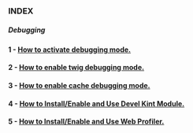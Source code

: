 ### INDEX 



##### Debugging



#### 1 -  [How to activate debugging mode.](https://github.com/ovanesb/drupal/blob/master/Drupal8/Debugging/How_to_activate_debugging_mode.md)

#### 2 - [How to enable twig debugging mode.](https://github.com/ovanesb/drupal/blob/master/Drupal8/Debugging/How_to_activate_twig_debugging.md)

#### 3 - [How to enable cache debugging mode.](https://github.com/ovanesb/drupal/blob/master/Drupal8/Debugging/How_to_enable_cache_debugging_mode.md)

#### 4 - [How to Install/Enable and Use Devel Kint Module.](https://github.com/ovanesb/drupal/blob/master/Drupal8/Debugging/How_to_Install_Enable_and_Use_Devel_Module.md)

#### 5 - [How to Install/Enable and Use Web Profiler.](https://github.com/ovanesb/drupal/blob/master/Drupal8/Debugging/How_to_Install_Enable_and_Use_Web_Profiler.md)
 
